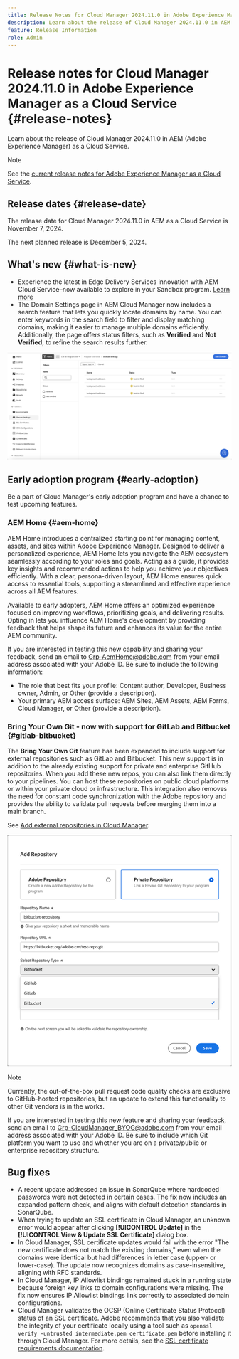 ```yaml
---
title: Release Notes for Cloud Manager 2024.11.0 in Adobe Experience Manager as a Cloud Service
description: Learn about the release of Cloud Manager 2024.11.0 in AEM as a Cloud Service.
feature: Release Information
role: Admin
---
```

# Release notes for Cloud Manager 2024.11.0 in Adobe Experience Manager as a Cloud Service {#release-notes}

Learn about the release of Cloud Manager 2024.11.0 in AEM (Adobe Experience Manager) as a Cloud Service.

>[!NOTE]
>
>See the [current release notes for Adobe Experience Manager as a Cloud Service](/help/release-notes/release-notes-cloud/release-notes-current.md).

## Release dates {#release-date}

The release date for Cloud Manager 2024.11.0 in AEM as a Cloud Service is November 7, 2024. 

The next planned release is December 5, 2024.

## What's new {#what-is-new}

* Experience the latest in Edge Delivery Services innovation with AEM Cloud Service&ndash;now available to explore in your Sandbox program. [Learn more](/help/implementing/cloud-manager/getting-access-to-aem-in-cloud/introduction-sandbox-programs.md#auto-creation) <!-- (CMGR-62319) -->
* The Domain Settings page in AEM Cloud Manager now includes a search feature that lets you quickly locate domains by name. You can enter keywords in the search field to filter and display matching domains, making it easier to manage multiple domains efficiently. Additionally, the page offers status filters, such as **Verified** and **Not Verified**, to refine the search results further. <!-- (CMGR-62615) -->

![Search field in Domain Settings](/help/implementing/cloud-manager/assets/domain-settings-search.png)

## Early adoption program {#early-adoption}

Be a part of Cloud Manager's early adoption program and have a chance to test upcoming features.

### AEM Home {#aem-home}

AEM Home introduces a centralized starting point for managing content, assets, and sites within Adobe Experience Manager. Designed to deliver a personalized experience, AEM Home lets you navigate the AEM ecosystem seamlessly according to your roles and goals. Acting as a guide, it provides key insights and recommended actions to help you achieve your objectives efficiently. With a clear, persona-driven layout, AEM Home ensures quick access to essential tools, supporting a streamlined and effective experience across all AEM features.

Available to early adopters, AEM Home offers an optimized experience focused on improving workflows, prioritizing goals, and delivering results. Opting in lets you influence AEM Home's development by providing feedback that helps shape its future and enhances its value for the entire AEM community.

If you are interested in testing this new capability and sharing your feedback, send an email to [Grp-AemHome@adobe.com](mailto:Grp-AemHome@adobe.com) from your email address associated with your Adobe ID. Be sure to include the following information:

* The role that best fits your profile: Content author, Developer, Business owner, Admin, or Other (provide a description).
* Your primary AEM access surface: AEM Sites, AEM Assets, AEM Forms, Cloud Manager, or Other (provide a description).

### Bring Your Own Git - now with support for GitLab and Bitbucket {#gitlab-bitbucket}

<!-- BOTH CS & AMS -->

The **Bring Your Own Git** feature has been expanded to include support for external repositories such as GitLab and Bitbucket. This new support is in addition to the already existing support for private and enterprise GitHub repositories. When you add these new repos, you can also link them directly to your pipelines. You can host these repositories on public cloud platforms or within your private cloud or infrastructure. This integration also removes the need for constant code synchronization with the Adobe repository and provides the ability to validate pull requests before merging them into a main branch.

See [Add external repositories in Cloud Manager](/help/implementing/cloud-manager/managing-code/external-repositories.md).

![Add Repository dialog box](/help/implementing/cloud-manager/release-notes/assets/repositories-add-release-notes.png)

>[!NOTE]
>
>Currently, the out-of-the-box pull request code quality checks are exclusive to GitHub-hosted repositories, but an update to extend this functionality to other Git vendors is in the works.

If you are interested in testing this new feature and sharing your feedback, send an email to [Grp-CloudManager_BYOG@adobe.com](mailto:Grp-CloudManager_BYOG@adobe.com) from your email address associated with your Adobe ID. Be sure to include which Git platform you want to use and whether you are on a private/public or enterprise repository structure.


## Bug fixes

* A recent update addressed an issue in SonarQube where hardcoded passwords were not detected in certain cases. The fix now includes an expanded pattern check, and aligns with default detection standards in SonarQube. <!-- CMGR-62682 -->
* When trying to update an SSL certificate in Cloud Manager, an unknown error would appear after clicking **[!UICONTROL Update]** in the **[!UICONTROL View & Update SSL Certificate]** dialog box. <!-- CMGR-62848 -->
* In Cloud Manager, SSL certificate updates would fail with the error "The new certificate does not match the existing domains," even when the domains were identical but had differences in letter case (upper- or lower-case). The update now recognizes domains as case-insensitive, aligning with RFC standards. <!-- CMGR-62844 -->
* In Cloud Manager, IP Allowlist bindings remained stuck in a running state because foreign key links to domain configurations were missing. The fix now ensures IP Allowlist bindings link correctly to associated domain configurations. <!-- CMGR-62838 -->
* Cloud Manager validates the OCSP (Online Certificate Status Protocol) status of an SSL certificate. Adobe recommends that you also validate the integrity of your certificate locally using a tool such as `openssl verify -untrusted intermediate.pem certificate.pem` before installing it through Cloud Manager. For more details, see the [SSL certificate requirements documentation](https://experienceleague.adobe.com/en/docs/experience-manager-cloud-service/content/implementing/using-cloud-manager/manage-ssl-certificates/introduction-to-ssl-certificates#requirements). <!-- CMGR-62341  -->



<!-- ## Known issues {#known-issues} -->
